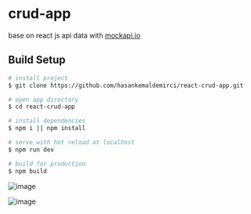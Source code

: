 # crud-app
base on react js api data with [mockapi.io
](https://mockapi.io/)

## Build Setup

```bash
# install project
$ git clone https://github.com/hasankemaldemirci/react-crud-app.git

# open app directory
$ cd react-crud-app

# install dependencies
$ npm i || npm install

# serve with hot reload at localhost
$ npm run dev

# build for production
$ npm build
```
![image](https://user-images.githubusercontent.com/99086781/174489717-df34ea0a-8973-432a-a7a9-d5739da5cf8c.png)

![image](https://user-images.githubusercontent.com/99086781/174489753-90f173dd-b20b-4bef-bd96-c000ec19b132.png)
